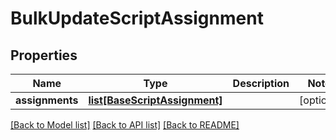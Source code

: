 # BulkUpdateScriptAssignment

## Properties
Name | Type | Description | Notes
------------ | ------------- | ------------- | -------------
**assignments** | [**list[BaseScriptAssignment]**](BaseScriptAssignment.md) |  | [optional] 

[[Back to Model list]](../README.md#documentation-for-models) [[Back to API list]](../README.md#documentation-for-api-endpoints) [[Back to README]](../README.md)


